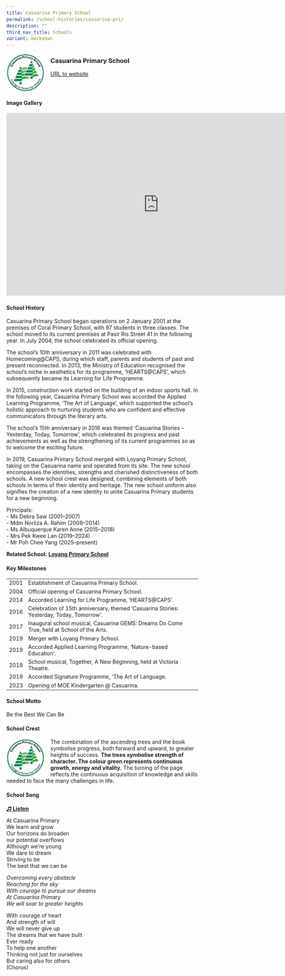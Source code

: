 ```yaml
---
title: Casuarina Primary School
permalink: /school-histories/casuarina-pri/
description: ""
third_nav_title: Schools
variant: markdown
---
```

<img align="left" style="width:20%;margin-right:15px;" src="/images/casuarinapri1.png">

### **Casuarina Primary School**
[URL to website](http://www.casuarinapri.moe.edu.sg/) 
<br clear="left">

#### **Image Gallery**
<iframe src="https://docs.google.com/presentation/d/e/2PACX-1vQ9AfB8IaRL7uBepGgPuAk8RWiyix1kVADf2eYAsrpM4UHAldLI_YUJ-SqFQhEX2VQ-84gx_F7w2xgN/embed?start=false&amp;loop=true&amp;delayms=5000" frameborder="0" width="800" height="479" allowfullscreen="true"></iframe>


<br clear="left">

#### **School History**
Casuarina Primary School began operations on 2 January 2001 at the premises of Coral Primary School, with 97 students in three classes. The school moved to its current premises at Pasir Ris Street 41 in the following year. In July 2004, the school celebrated its official opening.

The school’s 10th&nbsp;anniversary in 2011 was celebrated with Homecoming@CAPS, during which staff, parents and students of past and present reconnected. In 2013, the Ministry of Education recognised the school’s niche in aesthetics for its programme, ‘HEARTS@CAPS’, which subsequently became its Learning for Life Programme.

In 2015, construction work started on the building of an indoor sports hall.&nbsp;In the following year, Casuarina Primary School was accorded the Applied Learning Programme, ‘The Art of Language’, which supported the school’s holistic approach to nurturing students who are confident and effective communicators through the literary arts.

The school’s 15th&nbsp;anniversary in 2016 was themed ‘Casuarina Stories – Yesterday, Today, Tomorrow’, which celebrated its progress and past achievements as well as the strengthening of its current programmes so as to welcome the exciting future.&nbsp;

In 2019, Casuarina Primary School merged with Loyang Primary School, taking on the Casuarina name and operated from its site. The new school encompasses the identities, strengths and cherished distinctiveness of both schools. A new school crest was designed, combining elements of both schools in terms of their identity and heritage. The new school uniform also signifies the creation of a new identity to unite Casuarina Primary students for a new beginning.

Principals:<br>
\- Ms Debra Saw (2001–2007)<br>
\- Mdm Norliza A. Rahim (2008–2014)<br>
\- Ms Albuquerque Karen Anne (2015–2018)<br>
\- Mrs Pek Kwee Lan (2019–2024)<br>
\- Mr Poh Chee Yang (2025–present) <br>


**Related School:** **[Loyang Primary School](/school-histories/loyang-pri/)** 

#### **Key Milestones**

|  |  |
|:---:|---|
| 2001 | Establishment of Casuarina Primary School. |
| 2004 | Official opening of Casuarina Primary School. |
| 2014 | Accorded Learning for Life Programme, ‘HEARTS@CAPS’. |
| 2016 | Celebration of 15th anniversary, themed ‘Casuarina Stories: Yesterday, Today, Tomorrow’. |
| 2017 | Inaugural school musical, Casuarina GEMS: Dreams Do Come True, held at School of the Arts. |
| 2019 | Merger with Loyang Primary School. |
| 2019 | Accorded Applied Learning Programme, ‘Nature-based Education’. |
| 2019 | School musical, Together, A New Beginning, held at Victoria Theatre. |
|2019 | Accorded Signature Programme, 'The Art of Language. |
| 2023 | Opening of MOE Kindergarten @ Casuarina. |

#### **School Motto**
Be the Best We Can Be

#### **School Crest**
<img align="left" style="width:20%;margin-right:15px;" src="/images/casuarinapri1.png">

The combination of the ascending trees and the book symbolise progress, both forward and upward, to greater heights of success.&nbsp;**The trees symbolise strength of character. The colour green represents continuous growth, energy and vitality.**&nbsp;The turning of the page reflects the continuous acquisition of knowledge and skills needed to face the many challenges in life.

#### **School Song**
<a target="\_blank" href="https://drive.google.com/file/d/1hvGZObaHl1fHOkdJo_MpJjuSdYc7zKH4/view?usp=drive_link">**♫ Listen**</a>

At Casuarina Primary<br>
We learn and grow<br>
Our horizons do broaden<br>
our potential overflows<br>
Although we’re young<br>
We dare to dream<br>
Striving to be<br>
The best that we can be

_Overcoming every obstacle_<br>
_Reaching for the sky_<br>
_With courage to pursue our dreams_<br>
_At Casuarina Primary_<br>
_We will soar to greater heights_

With courage of heart<br>
And strength of will<br>
We will never give up<br>
The dreams that we have built<br>
Ever ready<br>
To help one another<br>
Thinking not just for ourselves<br>
But caring also for others<br>
(Chorus)
